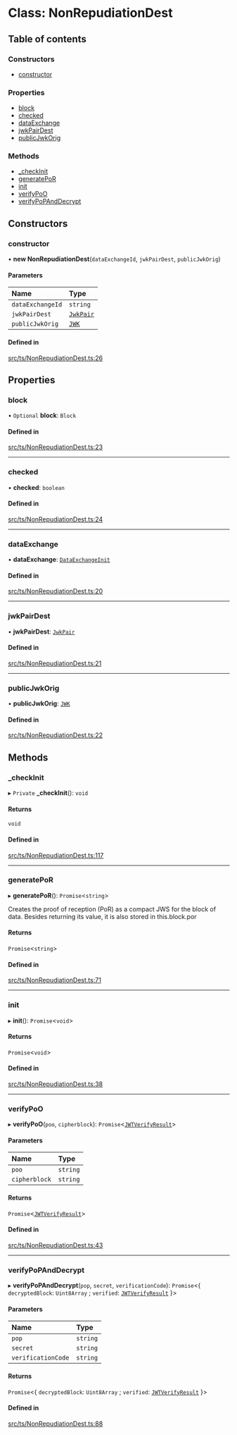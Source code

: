 # Class: NonRepudiationDest

## Table of contents

### Constructors

- [constructor](NonRepudiationDest.md#constructor)

### Properties

- [block](NonRepudiationDest.md#block)
- [checked](NonRepudiationDest.md#checked)
- [dataExchange](NonRepudiationDest.md#dataexchange)
- [jwkPairDest](NonRepudiationDest.md#jwkpairdest)
- [publicJwkOrig](NonRepudiationDest.md#publicjwkorig)

### Methods

- [\_checkInit](NonRepudiationDest.md#_checkinit)
- [generatePoR](NonRepudiationDest.md#generatepor)
- [init](NonRepudiationDest.md#init)
- [verifyPoO](NonRepudiationDest.md#verifypoo)
- [verifyPoPAndDecrypt](NonRepudiationDest.md#verifypopanddecrypt)

## Constructors

### constructor

• **new NonRepudiationDest**(`dataExchangeId`, `jwkPairDest`, `publicJwkOrig`)

#### Parameters

| Name | Type |
| :------ | :------ |
| `dataExchangeId` | `string` |
| `jwkPairDest` | [`JwkPair`](../interfaces/JwkPair.md) |
| `publicJwkOrig` | [`JWK`](../interfaces/JWK.md) |

#### Defined in

[src/ts/NonRepudiationDest.ts:26](https://gitlab.com/i3-market/code/wp3/t3.3/non-repudiable-exchange/non-repudiable-proofs/-/blob/d1778d3/src/ts/NonRepudiationDest.ts#L26)

## Properties

### block

• `Optional` **block**: `Block`

#### Defined in

[src/ts/NonRepudiationDest.ts:23](https://gitlab.com/i3-market/code/wp3/t3.3/non-repudiable-exchange/non-repudiable-proofs/-/blob/d1778d3/src/ts/NonRepudiationDest.ts#L23)

___

### checked

• **checked**: `boolean`

#### Defined in

[src/ts/NonRepudiationDest.ts:24](https://gitlab.com/i3-market/code/wp3/t3.3/non-repudiable-exchange/non-repudiable-proofs/-/blob/d1778d3/src/ts/NonRepudiationDest.ts#L24)

___

### dataExchange

• **dataExchange**: [`DataExchangeInit`](../interfaces/DataExchangeInit.md)

#### Defined in

[src/ts/NonRepudiationDest.ts:20](https://gitlab.com/i3-market/code/wp3/t3.3/non-repudiable-exchange/non-repudiable-proofs/-/blob/d1778d3/src/ts/NonRepudiationDest.ts#L20)

___

### jwkPairDest

• **jwkPairDest**: [`JwkPair`](../interfaces/JwkPair.md)

#### Defined in

[src/ts/NonRepudiationDest.ts:21](https://gitlab.com/i3-market/code/wp3/t3.3/non-repudiable-exchange/non-repudiable-proofs/-/blob/d1778d3/src/ts/NonRepudiationDest.ts#L21)

___

### publicJwkOrig

• **publicJwkOrig**: [`JWK`](../interfaces/JWK.md)

#### Defined in

[src/ts/NonRepudiationDest.ts:22](https://gitlab.com/i3-market/code/wp3/t3.3/non-repudiable-exchange/non-repudiable-proofs/-/blob/d1778d3/src/ts/NonRepudiationDest.ts#L22)

## Methods

### \_checkInit

▸ `Private` **_checkInit**(): `void`

#### Returns

`void`

#### Defined in

[src/ts/NonRepudiationDest.ts:117](https://gitlab.com/i3-market/code/wp3/t3.3/non-repudiable-exchange/non-repudiable-proofs/-/blob/d1778d3/src/ts/NonRepudiationDest.ts#L117)

___

### generatePoR

▸ **generatePoR**(): `Promise`<`string`\>

Creates the proof of reception (PoR) as a compact JWS for the block of data. Besides returning its value, it is also stored in this.block.por

#### Returns

`Promise`<`string`\>

#### Defined in

[src/ts/NonRepudiationDest.ts:71](https://gitlab.com/i3-market/code/wp3/t3.3/non-repudiable-exchange/non-repudiable-proofs/-/blob/d1778d3/src/ts/NonRepudiationDest.ts#L71)

___

### init

▸ **init**(): `Promise`<`void`\>

#### Returns

`Promise`<`void`\>

#### Defined in

[src/ts/NonRepudiationDest.ts:38](https://gitlab.com/i3-market/code/wp3/t3.3/non-repudiable-exchange/non-repudiable-proofs/-/blob/d1778d3/src/ts/NonRepudiationDest.ts#L38)

___

### verifyPoO

▸ **verifyPoO**(`poo`, `cipherblock`): `Promise`<[`JWTVerifyResult`](../interfaces/JWTVerifyResult.md)\>

#### Parameters

| Name | Type |
| :------ | :------ |
| `poo` | `string` |
| `cipherblock` | `string` |

#### Returns

`Promise`<[`JWTVerifyResult`](../interfaces/JWTVerifyResult.md)\>

#### Defined in

[src/ts/NonRepudiationDest.ts:43](https://gitlab.com/i3-market/code/wp3/t3.3/non-repudiable-exchange/non-repudiable-proofs/-/blob/d1778d3/src/ts/NonRepudiationDest.ts#L43)

___

### verifyPoPAndDecrypt

▸ **verifyPoPAndDecrypt**(`pop`, `secret`, `verificationCode`): `Promise`<{ `decryptedBlock`: `Uint8Array` ; `verified`: [`JWTVerifyResult`](../interfaces/JWTVerifyResult.md)  }\>

#### Parameters

| Name | Type |
| :------ | :------ |
| `pop` | `string` |
| `secret` | `string` |
| `verificationCode` | `string` |

#### Returns

`Promise`<{ `decryptedBlock`: `Uint8Array` ; `verified`: [`JWTVerifyResult`](../interfaces/JWTVerifyResult.md)  }\>

#### Defined in

[src/ts/NonRepudiationDest.ts:88](https://gitlab.com/i3-market/code/wp3/t3.3/non-repudiable-exchange/non-repudiable-proofs/-/blob/d1778d3/src/ts/NonRepudiationDest.ts#L88)

